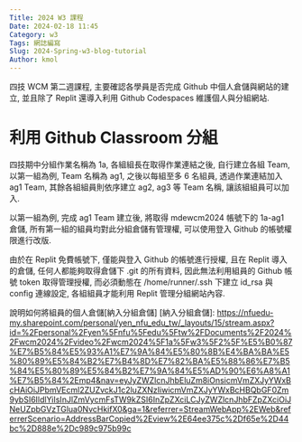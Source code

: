 ```yaml
---
Title: 2024 W3 課程
Date: 2024-02-18 11:45
Category: w3
Tags: 網誌編寫
Slug: 2024-Spring-w3-blog-tutorial
Author: kmol
---
```


四技 WCM 第二週課程, 主要確認各學員是否完成 Github 中個人倉儲與網站的建立, 並且除了 Replit 還導入利用 Github Codespaces 維護個人與分組網站.


<!-- PELICAN_END_SUMMARY -->

# 利用 Github Classroom 分組
四技期中分組作業名稱為 1a, 各組組長在取得作業連結之後, 自行建立各組 Team, 以第一組為例, Team 名稱為 ag1, 之後以每組至多 6 名組員, 透過作業連結加入 ag1 Team, 其餘各組組員則依序建立 ag2, ag3 等 Team 名稱, 讓該組組員可以加入.

以第一組為例, 完成 ag1 Team 建立後, 將取得 mdewcm2024 帳號下的 1a-ag1 倉儲, 所有第一組的組員均對此分組倉儲有管理權, 可以使用登入 Github 的帳號權限進行改版.

由於在 Replit 免費帳號下, 僅能與登入 Github 的帳號進行授權, 且在 Replit 導入的倉儲, 任何人都能夠取得倉儲下 .git 的所有資料, 因此無法利用組員的 Github 帳號 token 取得管理授權, 而必須動態在 /home/runner/.ssh 下建立 id_rsa 與 config 連線設定, 各組組員才能利用 Replit 管理分組網站內容.

說明如何將組員的個人倉儲[納入分組倉儲]
[納入分組倉儲]: https://nfuedu-my.sharepoint.com/personal/yen_nfu_edu_tw/_layouts/15/stream.aspx?id=%2Fpersonal%2Fyen%5Fnfu%5Fedu%5Ftw%2FDocuments%2F2024%2Fwcm2024%2Fvideo%2Fwcm2024%5F1a%5Fw3%5F2%5F%E5%B0%87%E7%B5%84%E5%93%A1%E7%9A%84%E5%80%8B%E4%BA%BA%E5%80%89%E5%84%B2%E7%B4%8D%E7%82%BA%E5%88%86%E7%B5%84%E5%80%89%E5%84%B2%E7%9A%84%E5%AD%90%E6%A8%A1%E7%B5%84%2Emp4&nav=eyJyZWZlcnJhbEluZm8iOnsicmVmZXJyYWxBcHAiOiJPbmVEcml2ZUZvckJ1c2luZXNzIiwicmVmZXJyYWxBcHBQbGF0Zm9ybSI6IldlYiIsInJlZmVycmFsTW9kZSI6InZpZXciLCJyZWZlcnJhbFZpZXciOiJNeUZpbGVzTGlua0NvcHkifX0&ga=1&referrer=StreamWebApp%2EWeb&referrerScenario=AddressBarCopied%2Eview%2E64ee375c%2Df65e%2D44bc%2D888e%2Dc989c975b99c